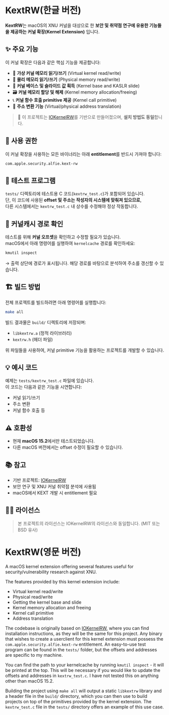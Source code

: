 

# KextRW(한글 버전)

**KextRW**는 macOS의 XNU 커널을 대상으로 한 **보안 및 취약점 연구에 유용한 기능들을 제공하는 커널 확장(Kernel Extension)** 입니다.

## ✨ 주요 기능

이 커널 확장은 다음과 같은 핵심 기능을 제공합니다:

- 🧠 **가상 커널 메모리 읽기/쓰기** (Virtual kernel read/write)  
- 🧱 **물리 메모리 읽기/쓰기** (Physical memory read/write)  
- 🧩 **커널 베이스 및 슬라이드 값 획득** (Kernel base and KASLR slide)  
- 🗃 **커널 메모리 할당 및 해제** (Kernel memory allocation/freeing)  
- 📞 **커널 함수 호출 primitive 제공** (Kernel call primitive)  
- 🔁 **주소 변환 기능** (Virtual/physical address translation)

> 🔧 이 프로젝트는 [IOKernelRW](https://github.com/ox1111/IOKernelRW)를 기반으로 만들어졌으며, **설치 방법도 동일**합니다.

## 🔐 사용 권한

이 커널 확장을 사용하는 모든 바이너리는 아래 **entitlement**를 반드시 가져야 합니다:

```xml
com.apple.security.alfie.kext-rw
```

## 🧪 테스트 프로그램

`tests/` 디렉토리에 테스트용 C 코드(`kextrw_test.c`)가 포함되어 있습니다.  
단, 이 코드에 사용된 **offset 및 주소는 작성자의 시스템에 맞춰져 있으므로**,  
다른 시스템에서는 `kextrw_test.c` 내 상수를 수정해야 정상 작동합니다.

## 📍 커널캐시 경로 확인

테스트를 위해 **커널 오프셋**을 확인하고 수정할 필요가 있습니다.  
macOS에서 아래 명령어를 실행하여 `kernelcache` 경로를 확인하세요:

```bash
kmutil inspect
```

→ 출력 상단에 경로가 표시됩니다. 해당 경로를 바탕으로 분석하여 주소를 갱신할 수 있습니다.

## 🏗 빌드 방법

전체 프로젝트를 빌드하려면 아래 명령어를 실행합니다:

```bash
make all
```

빌드 결과물은 `build/` 디렉토리에 저장되며:

- `libkextrw.a` (정적 라이브러리)
- `kextrw.h` (헤더 파일)

위 파일들을 사용하여, 커널 primitive 기능을 활용하는 프로젝트를 개발할 수 있습니다.

## 💡 예시 코드

예제는 `tests/kextrw_test.c` 파일에 있습니다.  
이 코드는 다음과 같은 기능을 시연합니다:

- 커널 읽기/쓰기
- 주소 변환
- 커널 함수 호출 등

## ⚠️ 호환성

- 현재 **macOS 15.2**에서만 테스트되었습니다.
- 다른 macOS 버전에서는 offset 수정이 필요할 수 있습니다.

## 📚 참고

- 기반 프로젝트: [IOKernelRW](https://github.com/ox1111/IOKernelRW)
- 보안 연구 및 XNU 커널 취약점 분석에 사용됨
- macOS에서 KEXT 개발 시 entitlement 필요

## 🧑‍💻 라이선스

> 본 프로젝트의 라이선스는 IOKernelRW의 라이선스와 동일합니다. (MIT 또는 BSD 유사)






# KextRW(영문 버전)

A macOS kernel extension offering several features useful for security/vulnerability research against XNU.

The features provided by this kernel extension include:
* Virtual kernel read/write
* Physical read/write
* Getting the kernel base and slide
* Kernel memory allocation and freeing
* Kernel call primitive
* Address translation

The codebase is originally based on [IOKernelRW](https://github.com/ox1111/IOKernelRW), where you can find installation instructions, as they will be the same for this project. Any binary that wishes to create a userclient for this kernel extension must possess the `com.apple.security.alfie.kext-rw` entitlement. An easy-to-use test program can be found in the `tests/` folder, but the offsets and addresses are specific to my machine.

You can find the path to your kernelcache by running `kmutil inspect` - it will be printed at the top. This will be necessary if you would like to update the offsets and addresses in `kextrw_test.c`. I have not tested this on anything other than macOS 15.2.

Building the project using `make all` will output a static `libkextrw` library and a header file in the `build/` directory, which you can then use to build projects on top of the primitives provided by the kernel extension. The `kextrw_test.c` file in the `tests/` directory offers an example of this use case.
